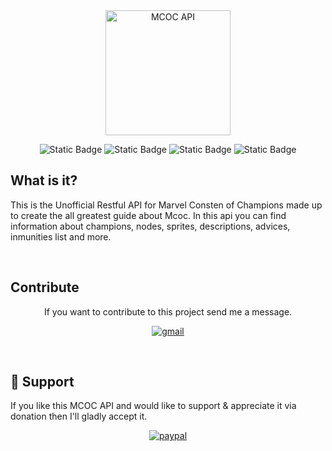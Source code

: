 <div align="center">
	<img height="200" src="https://raw.githubusercontent.com/axl72/Unofficial-MCOC-Master-Api-/master/assets/title.png" alt="MCOC API">

![Static Badge](https://img.shields.io/badge/build-passing-brightgreen)
![Static Badge](https://img.shields.io/badge/deploy-passing-brightgreen)
![Static Badge](https://img.shields.io/badge/data-passing-brightgreen)
![Static Badge](https://img.shields.io/badge/license-passing-brightgreen)

<h2 style="text-align: left;">What is it?</h2>
<p style="text-align: left;">
This is the Unofficial Restful API for Marvel Consten of Champions made up to create the all greatest guide about Mcoc. In this api you can find information about champions, nodes, sprites, descriptions, advices, inmunities list and more. 
</p>
<br/>
<h2 style="text-align: left;">Contribute</h2>
<p>
	If you want to contribute to this project send me a message.
	
[![gmail](https://img.shields.io/badge/Gmail-D14836?style=for-the-badge&logo=gmail&logoColor=white)](mailto:axell.bernabel72@gmail.com?subject=MCOC%20API%20Colaboration)
</p>
<br/>
<h2 style="text-align: left;">💝 Support</h2>
<p style="text-align: left;">
If you like this MCOC API and would like to support & appreciate it via donation then I'll gladly accept it.
	
[![paypal](https://img.shields.io/badge/PayPal-00457C?style=for-the-badge&logo=paypal&logoColor=white)](https://paypal.me/axlbernabel)
</p>



</div>

